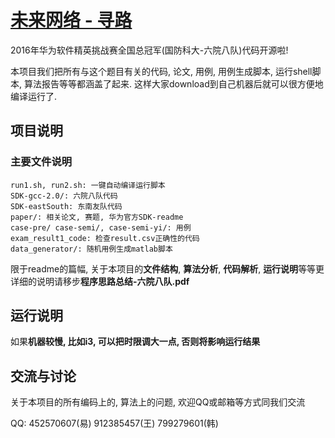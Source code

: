 [未来网络 - 寻路](http://codecraft.huawei.com/home/index)
=================

2016年华为软件精英挑战赛全国总冠军(国防科大-六院八队)代码开源啦!

本项目我们把所有与这个题目有关的代码, 论文, 用例, 用例生成脚本, 运行shell脚本, 算法报告等等都涵盖了起来. 这样大家download到自己机器后就可以很方便地编译运行了. 


项目说明
--------

### 主要文件说明

```
run1.sh, run2.sh: 一键自动编译运行脚本
SDK-gcc-2.0/: 六院八队代码
SDK-eastSouth: 东南友队代码
paper/: 相关论文, 赛题, 华为官方SDK-readme
case-pre/ case-semi/, case-semi-yi/: 用例
exam_result1_code: 检查result.csv正确性的代码
data_generator/: 随机用例生成matlab脚本
```

限于readme的篇幅, 关于本项目的**文件结构**, **算法分析**, **代码解析**, **运行说明**等等更详细的说明请移步**程序思路总结-六院八队.pdf**


运行说明
--------

如果**机器较慢, 比如i3, 可以把时限调大一点, 否则将影响运行结果**


交流与讨论
----------

关于本项目的所有编码上的, 算法上的问题, 欢迎QQ或邮箱等方式同我们交流

QQ: 452570607(易) 912385457(王) 799279601(韩)
